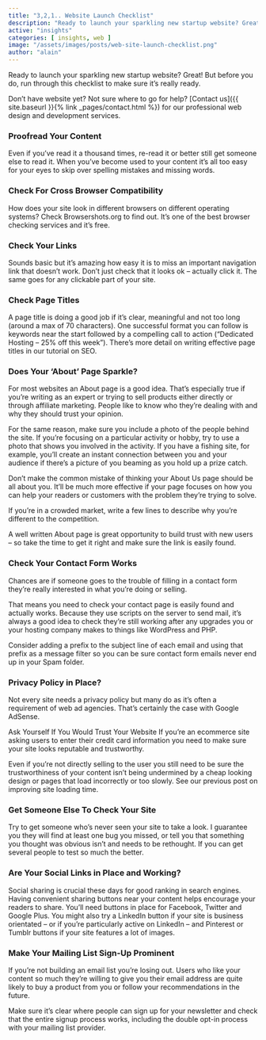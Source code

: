 ```yaml
---
title: "3,2,1.. Website Launch Checklist"
description: "Ready to launch your sparkling new startup website? Great! But before you do, run through this checklist to make sure it’s really ready."
active: "insights"
categories: [ insights, web ]
image: "/assets/images/posts/web-site-launch-checklist.png"
author: "alain"
---
```

Ready to launch your sparkling new startup website? Great! But before you do, run through this checklist to make sure it’s really ready.

Don’t have website yet? Not sure where to go for help? [Contact us]({{ site.baseurl }}{% link _pages/contact.html %}) for our professional web design and development services.

### Proofread Your Content
Even if you’ve read it a thousand times, re-read it or better still get someone else to read it. When you’ve become used to your content it’s all too easy for your eyes to skip over spelling mistakes and missing words.

### Check For Cross Browser Compatibility
How does your site look in different browsers on different operating systems? Check Browsershots.org to find out. It’s one of the best browser checking services and it’s free.

### Check Your Links
Sounds basic but it’s amazing how easy it is to miss an important navigation link that doesn’t work. Don’t just check that it looks ok – actually click it. The same goes for any clickable part of your site.

### Check Page Titles
A page title is doing a good job if it’s clear, meaningful and not too long (around a max of 70 characters). One successful format you can follow is keywords near the start followed by a compelling call to action (“Dedicated Hosting – 25% off this week”). There’s more detail on writing effective page titles in our tutorial on SEO.

### Does Your ‘About’ Page Sparkle?
For most websites an About page is a good idea. That’s especially true if you’re writing as an expert or trying to sell products either directly or through affiliate marketing. People like to know who they’re dealing with and why they should trust your opinion.

For the same reason, make sure you include a photo of the people behind the site. If you’re focusing on a particular activity or hobby, try to use a photo that shows you involved in the activity. If you have a fishing site, for example, you’ll create an instant connection between you and your audience if there’s a picture of you beaming as you hold up a prize catch.

Don’t make the common mistake of thinking your About Us page should be all about you. It’ll be much more effective if your page focuses on how you can help your readers or customers with the problem they’re trying to solve.

If you’re in a crowded market, write a few lines to describe why you’re different to the competition.

A well written About page is great opportunity to build trust with new users – so take the time to get it right and make sure the link is easily found.

### Check Your Contact Form Works
Chances are if someone goes to the trouble of filling in a contact form they’re really interested in what you’re doing or selling.

That means you need to check your contact page is easily found and actually works. Because they use scripts on the server to send mail, it’s always a good idea to check they’re still working after any upgrades you or your hosting company makes to things like WordPress and PHP.

Consider adding a prefix to the subject line of each email and using that prefix as a message filter so you can be sure contact form emails never end up in your Spam folder.

### Privacy Policy in Place?
Not every site needs a privacy policy but many do as it’s often a requirement of web ad agencies. That’s certainly the case with Google AdSense.

Ask Yourself If You Would Trust Your Website
If you’re an ecommerce site asking users to enter their credit card information you need to make sure your site looks reputable and trustworthy.

Even if you’re not directly selling to the user you still need to be sure the trustworthiness of your content isn’t being undermined by a cheap looking design or pages that load incorrectly or too slowly. See our previous post on improving site loading time.

### Get Someone Else To Check Your Site
Try to get someone who’s never seen your site to take a look. I guarantee you they will find at least one bug you missed, or tell you that something you thought was obvious isn’t and needs to be rethought. If you can get several people to test so much the better.

### Are Your Social Links in Place and Working?
Social sharing is crucial these days for good ranking in search engines. Having convenient sharing buttons near your content helps encourage your readers to share. You’ll need buttons in place for Facebook, Twitter and Google Plus. You might also try a LinkedIn button if your site is business orientated – or if you’re particularly active on LinkedIn – and Pinterest or Tumblr buttons if your site features a lot of images.

### Make Your Mailing List Sign-Up Prominent
If you’re not building an email list you’re losing out. Users who like your content so much they’re willing to give you their email address are quite likely to buy a product from you or follow your recommendations in the future.

Make sure it’s clear where people can sign up for your newsletter and check that the entire signup process works, including the double opt-in process with your mailing list provider.